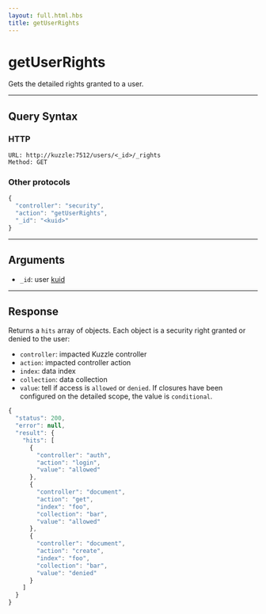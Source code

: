 ```yaml
---
layout: full.html.hbs
title: getUserRights
---
```


# getUserRights

<SinceBadge version="1.0.0" />

Gets the detailed rights granted to a user.

---

## Query Syntax

### HTTP

```http
URL: http://kuzzle:7512/users/<_id>/_rights
Method: GET
```

### Other protocols

```js
{
  "controller": "security",
  "action": "getUserRights",
  "_id": "<kuid>"
}
```

---

## Arguments

- `_id`: user [kuid](/core/1/guide/guides/kuzzle-depth/authentication/#the-kuzzle-user-identifier)

---

## Response

Returns a `hits` array of objects. Each object is a security right granted or denied to the user:

- `controller`: impacted Kuzzle controller
- `action`: impacted controller action
- `index`: data index
- `collection`: data collection
- `value`: tell if access is `allowed` or `denied`. If closures have been configured on the detailed scope, the value is `conditional`.

```javascript
{
  "status": 200,
  "error": null,
  "result": {
    "hits": [
      {
        "controller": "auth",
        "action": "login",
        "value": "allowed"
      },
      {
        "controller": "document",
        "action": "get",
        "index": "foo",
        "collection": "bar",
        "value": "allowed"
      },
      {
        "controller": "document",
        "action": "create",
        "index": "foo",
        "collection": "bar",
        "value": "denied"
      }
    ]
  }
}
```
